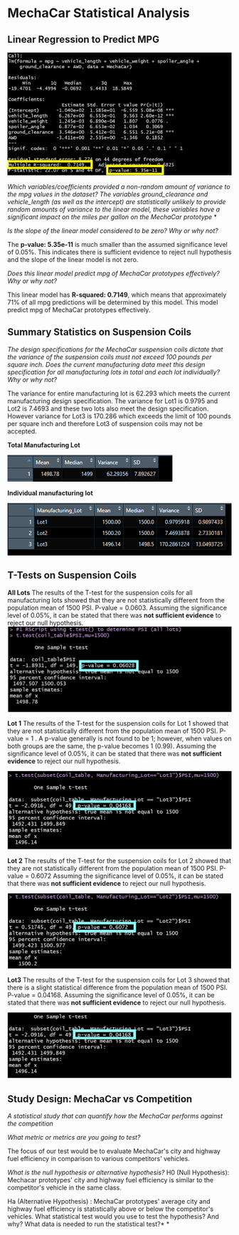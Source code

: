 # MechaCar Statistical Analysis

## Linear Regression to Predict MPG
![pic1](https://github.com/Klubbers0/MechaCar_Statistical_Analysis/blob/f6587d1c56c9e643939f8af34379b304daa4ed1a/image1.png)

*Which variables/coefficients provided a non-random amount of variance to the mpg values in the dataset?
The variables ground_clearance and vehicle_length (as well as the intercept) are statistically unlikely to provide random amounts of variance to the linear model, these variables have a significant impact on the miles per gallon on the MechaCar prototype* *

*Is the slope of the linear model considered to be zero? Why or why not?*

The **p-value: 5.35e-11** is much smaller than the assumed significance level of 0.05%. This indicates there is sufficient evidence to reject null hypothesis and the slope of the linear model is not zero.

*Does this linear model predict mpg of MechaCar prototypes effectively? Why or why not?*

This linear model has **R-squared: 0.7149**, which means that approximately 71% of all mpg predictions will be determined by this model. This model predict mpg of MechaCar prototypes effectively.


## Summary Statistics on Suspension Coils
*The design specifications for the MechaCar suspension coils dictate that the variance of the suspension coils must not exceed 100 pounds per square inch. Does the current manufacturing data meet this design specification for all manufacturing lots in total and each lot individually? Why or why not?*

The variance for entire manufacturing lot is 62.293 which meets the current manufacturing design specification. The variance for Lot1 is 0.9795 and Lot2 is 7.4693 and these two lots also meet the design specification. However variance for Lot3 is 170.286 which exceeds the limit of 100 pounds per square inch and therefore Lot3 of suspension coils may not be accepted.

**Total Manufacturing Lot**

![pic2](https://github.com/Klubbers0/MechaCar_Statistical_Analysis/blob/e5c4a385fbfc5851497c5078ccb0a6403e2a0628/image%202.PNG)

**Individual manufacturing lot**

![pic3](https://github.com/Klubbers0/MechaCar_Statistical_Analysis/blob/e5c4a385fbfc5851497c5078ccb0a6403e2a0628/image3.PNG)
## T-Tests on Suspension Coils


**All Lots**
The results of the T-test for the suspension coils for all manufacturing lots showed that they are not statistically different from the population mean of 1500 PSI. P-value = 0.0603. Assuming the significance level of 0.05%, it can be stated that there was **not sufficient evidence** to reject our null hypothesis.
![pic4](https://github.com/Klubbers0/MechaCar_Statistical_Analysis/blob/369ec59483d1154dd08a8c5a295458002a3ee211/image4.PNG)

**Lot 1**
The results of the T-test for the suspension coils for Lot 1 showed that they are not statistically different from the population mean of 1500 PSI. P-value = 1 . A p-value generally is not found to be 1; however, when values on both groups are the same, the p-value becomes 1 (0.99). Assuming the significance level of 0.05%, it can be stated that there was **not sufficient evidence** to reject our null hypothesis.

![pic6](https://github.com/Klubbers0/MechaCar_Statistical_Analysis/blob/369ec59483d1154dd08a8c5a295458002a3ee211/image%206.PNG)

**Lot 2**
The results of the T-test for the suspension coils for Lot 2 showed that they are not statistically different from the population mean of 1500 PSI. P-value = 0.6072  Assuming the significance level of 0.05%, it can be stated that there was **not sufficient evidence** to reject our null hypothesis.

![pic5](https://github.com/Klubbers0/MechaCar_Statistical_Analysis/blob/892f488892d1c08fc64b565ab0f33e4b34cb9a24/image5.PNG)

**Lot3** The results of the T-test for the suspension coils for Lot 3 showed that there is a slight statistical difference from the population mean of 1500 PSI. P-value = 0.04168. Assuming the significance level of 0.05%, it can be stated that there was **not sufficient evidence** to reject our null hypothesis.

![pic7](https://github.com/Klubbers0/MechaCar_Statistical_Analysis/blob/892f488892d1c08fc64b565ab0f33e4b34cb9a24/image7.PNG)

## Study Design: MechaCar vs Competition
 *A statistical study that can quantify how the MechaCar performs against the competition* 

 *What metric or metrics are you going to test?* 

The focus of our test would be to evaluate MechaCar's city and highway fuel efficiency in comparison to various competitors' vehicles.

 *What is the null hypothesis or alternative hypothesis?*
H0 (Null Hypothesis): Mechacar prototypes' city and highway fuel efficiency is similar to the competitor's vehicle in the same class.

Ha (Alternative Hypothesis) : MechaCar prototypes' average city and highway fuel efficiency is statistically above or below the competitor's vehicles.
What statistical test would you use to test the hypothesis? And why?
What data is needed to run the statistical test?* *
